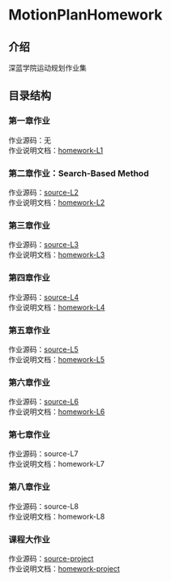 # MotionPlanHomework

## 介绍
深蓝学院运动规划作业集

## 目录结构
### 第一章作业

作业源码：无  
作业说明文档：[homework-L1](./L1)

### 第二章作业：Search-Based Method

作业源码：[source-L2](./L2/src/grid_path_searcher)  
作业说明文档：[homework-L2](./L2/homework.md)

### 第三章作业

作业源码：[source-L3](./L3/src/path_finder)  
作业说明文档：[homework-L3](./L3/homework.md)  

### 第四章作业

作业源码：[source-L4](./L4/src/grid_path_searcher)  
作业说明文档：[homework-L4](./L4/homework.md)

### 第五章作业

作业源码：[source-L5](./L5/src/src)  
作业说明文档：[homework-L5](./L5/homework.md)

### 第六章作业

作业源码：[source-L6](./L6/src/mpc_car/src)  
作业说明文档：[homework-L6](./L6/homework.md)

### 第七章作业

作业源码：source-L7  
作业说明文档：homework-L7

### 第八章作业

作业源码：source-L8  
作业说明文档：homework-L8

### 课程大作业

作业源码：[source-project](./project/src/trajectory_generator/src)  
作业说明文档：[homework-project](./project/homework.md)
